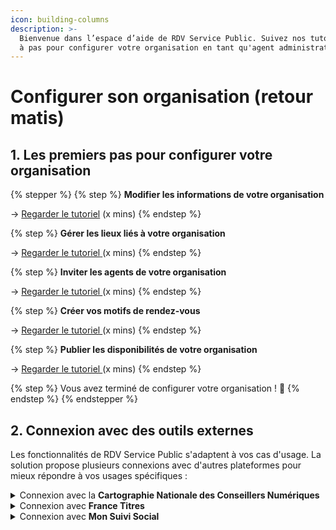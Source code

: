 ```yaml
---
icon: building-columns
description: >-
  Bienvenue dans l’espace d’aide de RDV Service Public. Suivez nos tutoriels pas
  à pas pour configurer votre organisation en tant qu'agent administrateur.
---
```


# Configurer son organisation (retour matis)

## 1. Les premiers pas pour configurer votre organisation

{% stepper %}
{% step %}
**Modifier les informations de votre organisation**

→ [Regarder le tutoriel](https://scribehow.com/shared/Configurez_votre_organisation_sur_RDV_Service_Public__iyJaZ74LRjmcZXAa1IbpGg) (x mins)
{% endstep %}

{% step %}
**Gérer les lieux liés à votre organisation**

→ [Regarder le tutoriel](https://scribehow.com/shared/Configurez_votre_organisation_sur_RDV_Service_Public__iyJaZ74LRjmcZXAa1IbpGg)[ ](https://scribehow.com/shared/Configurez_votre_organisation_sur_RDV_Service_Public__iyJaZ74LRjmcZXAa1IbpGg#e547c8a4)(x mins)
{% endstep %}

{% step %}
**Inviter les agents de votre organisation**

→ [Regarder le tutoriel ](https://scribehow.com/shared/Configurez_votre_organisation_sur_RDV_Service_Public__iyJaZ74LRjmcZXAa1IbpGg)(x mins)
{% endstep %}

{% step %}
**Créer vos motifs de rendez-vous**

→ [Regarder le tutoriel ](https://scribehow.com/shared/Configurez_votre_organisation_sur_RDV_Service_Public__iyJaZ74LRjmcZXAa1IbpGg#5e4bffd7)(x mins)
{% endstep %}

{% step %}
**Publier les disponibilités de votre organisation**&#x20;

→ [Regarder le tutoriel ](https://scribehow.com/shared/Configurez_votre_organisation_sur_RDV_Service_Public_DR__Xjgc9TCtSaSmotYxkSguPg)(x mins)
{% endstep %}

{% step %}
Vous avez terminé de configurer votre organisation ! 🎉
{% endstep %}
{% endstepper %}

## 2. Connexion avec des outils externes

Les fonctionnalités de RDV Service Public s'adaptent à vos cas d'usage. La solution propose plusieurs connexions avec d'autres plateformes pour mieux répondre à vos usages spécifiques :&#x20;

<details>

<summary>Connexion avec la <strong>Cartographie Nationale des Conseillers Numériques</strong> </summary>

Blablabla

</details>

<details>

<summary>Connexion avec <strong>France Titres</strong> </summary>

Relier vos motifs RDV Service Public au portail France Titres&#x20;

[➡️ Consulter le tutoriel](https://scribehow.com/shared/Configurez_votre_organisation_sur_RDV_Service_Public_DR__Xjgc9TCtSaSmotYxkSguPg)

</details>

<details>

<summary>Connexion avec <strong>Mon Suivi Social</strong> </summary>

[➡️ Consulter le tutoriel](https://scribehow.com/shared/Configurez_votre_organisation_sur_RDV_Service_Public_DR__Xjgc9TCtSaSmotYxkSguPg)

</details>



